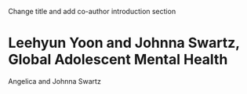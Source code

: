 Change title and add co-author
introduction section
# Leehyun Yoon and Johnna Swartz, Global Adolescent Mental Health
Angelica and Johnna Swartz
